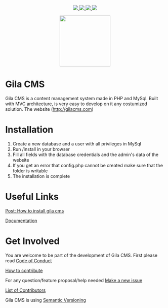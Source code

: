 
<p align="center">
  <a href="https://github.com/GilaCMS/gila/releases">
    <img src="https://img.shields.io/github/release/gilacms/gila/all.svg">
  </a>
  <a href="https://github.com/GilaCMS/gila/commits/">
    <img src="https://img.shields.io/github/last-commit/gilacms/gila.svg">
  </a>
  <a href="https://gila-cms.readthedocs.io">
    <img src="https://readthedocs.org/projects/gila-cms/badge/?version=latest">
  </a>
  <a href="https://gitter.im/GilaCMS/Lobby">
    <img src="https://img.shields.io/gitter/room/nwjs/nw.js.svg">
  </a>
</p>

<p align="center">
  <img src="http://gilacms.com/assets/gila-logo.png" width="160px" />
</p>


Gila CMS
========
Gila CMS is a content management system made in PHP and MySql.
Built with MVC architecture, is very easy to develop on it any costumized solution.
The website (http://gilacms.com)


Installation
============
1. Create a new database and a user with all privileges in MySql
2. Run /install in your browser
3. Fill all fields with the database credentials and the admin's data of the website
4. If you get an error that config.php cannot be created make sure that the folder is writable
5. The installation is complete


Useful Links
============
[Post: How to install gila cms](https://gilacms.com/blog/4/how-to-install-gila-cms)

[Documentation](https://gilacms.com/docs/)


Get Involved
============
You are welcome to be part of the development of Gila CMS.
First please read
[Code of Conduct](https://github.com/GilaCMS/gila/blob/master/CODE_OF_CONDUCT.md)

[How to contribute](https://github.com/GilaCMS/gila/blob/master/CONTRIBUTING.md)

For any question/feature proposal/help needed
[Make a new issue](https://github.com/GilaCMS/gila/issues/new)

[List of Contributors](https://github.com/GilaCMS/gila/blob/master/CONTRIBUTORS.md)

Gila CMS is using [Semantic Versioning](http://semver.org/)
